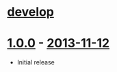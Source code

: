 # [develop](https://github.com/mojolingo/adam_signals)

# [1.0.0](https://github.com/mojolingo/adam_signals/compare/c05b045f041eb8e0364e8348e9e6fc868462cf40...v1.0.0) - [2013-11-12](https://rubygems.org/gems/adam_signals/versions/1.0.0)
  * Initial release
